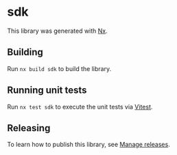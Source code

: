 # sdk

This library was generated with [Nx](https://nx.dev).

## Building

Run `nx build sdk` to build the library.

## Running unit tests

Run `nx test sdk` to execute the unit tests via [Vitest](https://vitest.dev/).

## Releasing

To learn how to publish this library, see [Manage
releases](https://nx.dev/core-features/manage-releases).
